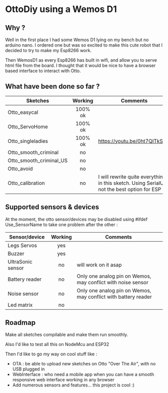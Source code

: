 # OttoDiy using a Wemos D1

## Why ?

Well in the first place I had some Wemos D1 lying on my bench but no arduino nano. I ordered one but was so excited to make this cute robot that I decided to try to make my Esp8266 work.

Then WemosD1 as every Esp8266 has built in wifi, and allow you to serve html file from the board. I thought that it would be nice to have a browser based interface to interact with Otto.

## What have been done so far ?

| Sketches                | Working  | Comments |
| ----------------------- | :------: | -------- |
| Otto_easycal            | 100% ok  |          |
| Otto_ServoHome          | 100% ok  |          |
| Otto_singleladies       | 100% ok  | https://youtu.be/0ht7QITkSCU |
| Otto_smooth_criminal    | no       |          |
| Otto_smooth_criminal_US | no       |          |
| Otto_avoid              | no       |          |
| Otto_calibration        | no       | I will rewrite quite everything in this sketch. Using SerialUi is not the best option for ESP |

## Supported sensors & devices

At the moment, the otto sensor/devices may be disabled using #ifdef Use_SensorName to take one problem after the other :

| Sensor/device        | Working  | Comments |
| -------------------- | :------: | -------- |
| Legs Servos          | yes      |          |
| Buzzer               | yes      |          |
| UltraSonic sensor    | no       | will work on it asap |
| Battery reader       | no       | Only one analog pin on Wemos, may conflict with noise sensor |
| Noise sensor         | no       | Only one analog pin on Wemos, may conflict with battery reader |
| Led matrix           | no       |          |

## Roadmap

Make all sketches compilable and make them run smoothly.

Also I'd like to test all this on NodeMcu and ESP32

Then I'd like to go my way on cool stuff like :

- OTA : be able to upload new sketches on Otto "Over The Air", with no USB plugged in
- WebInterface : who need a mobile app when you can have a smooth responsive web interface working in any browser
- Add numerous sensors and features... this project is cool :)
